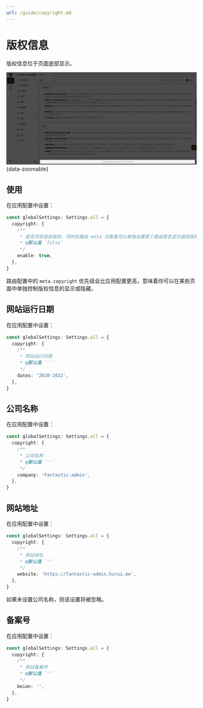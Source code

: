 ```yaml
---
url: /guide/copyright.md
---
```

# 版权信息

版权信息位于页面底部显示。

![](/copyright.png){data-zoomable}

## 使用

在应用配置中设置：

```ts {2-8}
const globalSettings: Settings.all = {
  copyright: {
    /**
     * 是否开启底部版权，同时在路由 meta 对象里可以单独设置某个路由是否显示底部版权信息
     * @默认值 `false`
     */
    enable: true,
  },
}
```

路由配置中的 `meta.copyright` 优先级会比应用配置更高，意味着你可以在某些页面中单独控制版权信息的显示或隐藏。

## 网站运行日期

在应用配置中设置：

```ts {2-8}
const globalSettings: Settings.all = {
  copyright: {
    /**
     * 网站运行日期
     * @默认值 `''`
     */
    dates: '2020-2022',
  },
}
```

## 公司名称

在应用配置中设置：

```ts {2-8}
const globalSettings: Settings.all = {
  copyright: {
    /**
     * 公司名称
     * @默认值 `''`
     */
    company: 'Fantastic-admin',
  },
}
```

## 网站地址

在应用配置中设置：

```ts {2-8}
const globalSettings: Settings.all = {
  copyright: {
    /**
     * 网站地址
     * @默认值 `''`
     */
    website: 'https://fantastic-admin.hurui.me',
  },
}
```

如果未设置公司名称，则该设置将被忽略。

## 备案号

在应用配置中设置：

```ts {2-8}
const globalSettings: Settings.all = {
  copyright: {
    /**
     * 网站备案号
     * @默认值 `''`
     */
    beian: '',
  },
}
```
